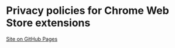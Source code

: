 # Privacy policies for Chrome Web Store extensions

[Site on GitHub Pages](https://sanitysign.github.io/extensions-privacy-policies/)
